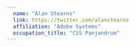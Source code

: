 ```yaml
---
  name: "Alan Stearns"
  link: https://twitter.com/alanstearns
  affiliation: "Adobe Systems"
  occupation_title: "CSS Panjandrum"
---
```

